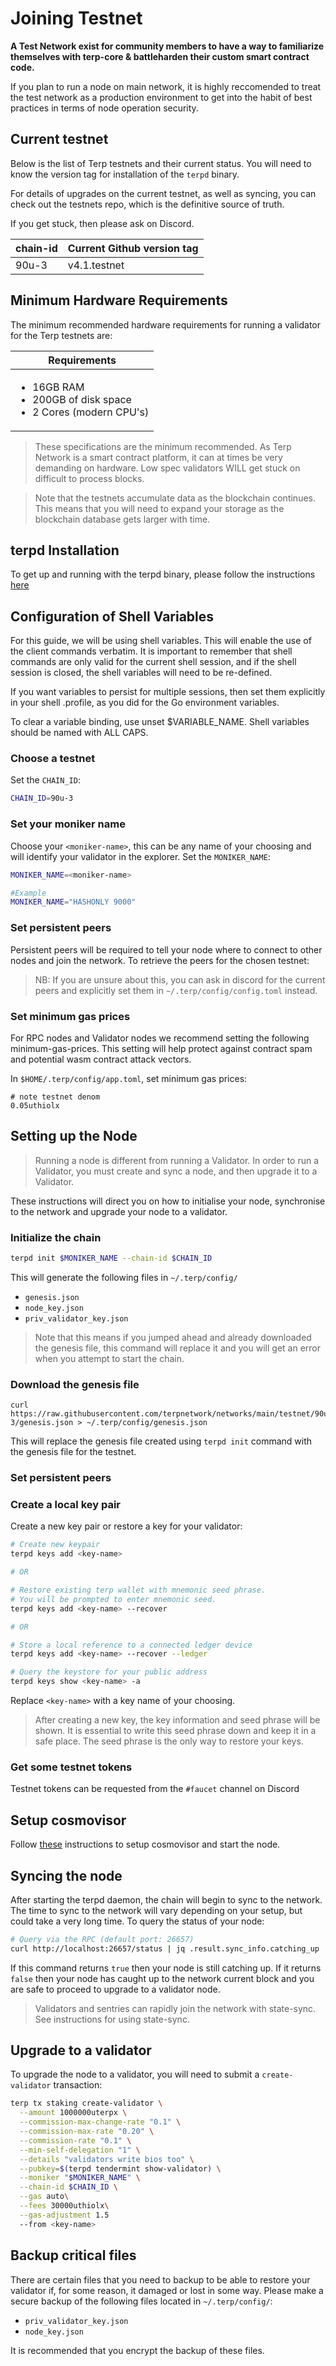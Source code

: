 # Joining Testnet
**A Test Network exist for community members to have a way to familiarize themselves with terp-core & battleharden their custom smart contract code.** 

If you plan to run a node on main network, it is highly reccomended to treat the test network as a production environment to get into the habit of best practices in terms of node operation security. 

## Current testnet 

Below is the list of Terp testnets and their current status. You will need to know the version tag for installation of the `terpd` binary.

For details of upgrades on the current testnet, as well as syncing, you can check out the testnets repo, which is the definitive source of truth.

If you get stuck, then please ask on Discord.

| chain-id | Current Github version tag |
| -------- | -------------------------- |
| 90u-3    | v4.1.testnet               |

## Minimum Hardware Requirements

The minimum recommended hardware requirements for running a validator for the Terp testnets are:

| Requirements                                                                          |
| ------------------------------------------------------------------------------------- |
| <ul><li>16GB RAM</li><li>200GB of disk space</li><li>2 Cores (modern CPU's)</li></ul> |

> These specifications are the minimum recommended. As Terp Network is a smart contract platform, it can at times be very demanding on hardware. Low spec validators WILL get stuck on difficult to process blocks.


> Note that the testnets accumulate data as the blockchain continues. This means that you will need to expand your storage as the blockchain database gets larger with time.

## terpd Installation

To get up and running with the terpd binary, please follow the instructions [here](getting-setup.md)

## Configuration of Shell Variables

For this guide, we will be using shell variables. This will enable the use of the client commands verbatim. It is important to remember that shell commands are only valid for the current shell session, and if the shell session is closed, the shell variables will need to be re-defined.

If you want variables to persist for multiple sessions, then set them explicitly in your shell .profile, as you did for the Go environment variables.

To clear a variable binding, use unset $VARIABLE_NAME. Shell variables should be named with ALL CAPS.

### Choose a testnet

Set the `CHAIN_ID`:

```bash
CHAIN_ID=90u-3
```
### Set your moniker name

Choose your `<moniker-name>`, this can be any name of your choosing and will identify your validator in the explorer. Set the `MONIKER_NAME`:

```bash
MONIKER_NAME=<moniker-name>

#Example
MONIKER_NAME="HASHONLY 9000"
```

### **Set persistent peers**

Persistent peers will be required to tell your node where to connect to other nodes and join the network. To retrieve the peers for the chosen testnet:


> NB: If you are unsure about this, you can ask in discord for the current peers and explicitly set them in `~/.terp/config/config.toml` instead.

### Set minimum gas prices 
For RPC nodes and Validator nodes we recommend setting the following minimum-gas-prices. This setting will help protect against contract spam and potential wasm contract attack vectors.

In `$HOME/.terp/config/app.toml`, set minimum gas prices:
```
# note testnet denom
0.05uthiolx
```

## Setting up the Node

> Running a node is different from running a Validator. In order to run a Validator, you must create and sync a node, and then upgrade it to a Validator.

These instructions will direct you on how to initialise your node, synchronise to the network and upgrade your node to a validator.

### **Initialize the chain**
```bash
terpd init $MONIKER_NAME --chain-id $CHAIN_ID
```

This will generate the following files in `~/.terp/config/`

* `genesis.json`
* `node_key.json`
* `priv_validator_key.json`

> Note that this means if you jumped ahead and already downloaded the genesis file, this command will replace it and you will get an error when you attempt to start the chain.

### Download the genesis file
```
curl https://raw.githubusercontent.com/terpnetwork/networks/main/testnet/90u-3/genesis.json > ~/.terp/config/genesis.json
```

This will replace the genesis file created using `terpd init` command with the genesis file for the testnet.

### **Set persistent peers**

### **Create a local key pair**
Create a new key pair or restore a key for your validator:

```sh
# Create new keypair 
terpd keys add <key-name>

# OR 

# Restore existing terp wallet with mnemonic seed phrase. 
# You will be prompted to enter mnemonic seed. 
terpd keys add <key-name> --recover

# OR 

# Store a local reference to a connected ledger device
terpd keys add <key-name> --recover --ledger

# Query the keystore for your public address
terpd keys show <key-name> -a
```
Replace `<key-name>` with a key name of your choosing.

> After creating a new key, the key information and seed phrase will be shown. It is essential to write this seed phrase down and keep it in a safe place. The seed phrase is the only way to restore your keys.

### **Get some testnet tokens**

Testnet tokens can be requested from the `#faucet` channel on Discord

## Setup cosmovisor

Follow [these](setting-up-cosmovisor.md) instructions to setup cosmovisor and start the node.

## Syncing the node

After starting the terpd daemon, the chain will begin to sync to the network. The time to sync to the network will vary depending on your setup, but could take a very long time. To query the status of your node:

```bash
# Query via the RPC (default port: 26657)
curl http://localhost:26657/status | jq .result.sync_info.catching_up
```

If this command returns `true` then your node is still catching up. If it returns `false` then your node has caught up to the network current block and you are safe to proceed to upgrade to a validator node.

> Validators and sentries can rapidly join the network with state-sync. See instructions for using state-sync.

## Upgrade to a validator
To upgrade the node to a validator, you will need to submit a `create-validator` transaction:

```sh
terp tx staking create-validator \
  --amount 1000000uterpx \
  --commission-max-change-rate "0.1" \
  --commission-max-rate "0.20" \
  --commission-rate "0.1" \
  --min-self-delegation "1" \
  --details "validators write bios too" \
  --pubkey=$(terpd tendermint show-validator) \
  --moniker "$MONIKER_NAME" \
  --chain-id $CHAIN_ID \
  --gas auto\
  --fees 30000uthiolx\
  --gas-adjustment 1.5
  --from <key-name>
  ```

  ## Backup critical files
There are certain files that you need to backup to be able to restore your validator if, for some reason, it damaged or lost in some way. Please make a secure backup of the following files located in `~/.terp/config/`:
* `priv_validator_key.json`
* `node_key.json`

It is recommended that you encrypt the backup of these files.